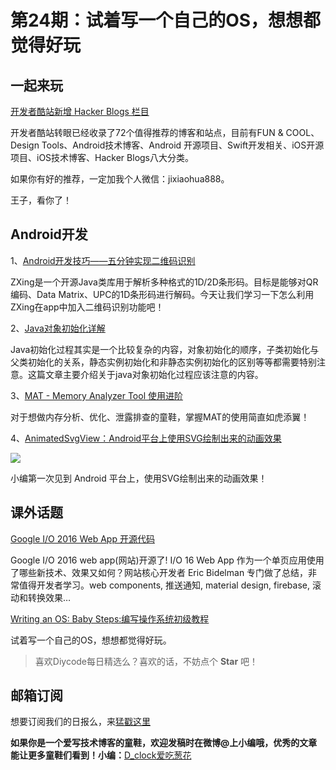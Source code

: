 # 第24期：试着写一个自己的OS，想想都觉得好玩

## 一起来玩

[开发者酷站新增 Hacker Blogs 栏目](http://diycode.cc/topics/112)

开发者酷站转眼已经收录了72个值得推荐的博客和站点，目前有FUN & COOL、Design Tools、Android技术博客、Android 开源项目、Swift开发相关、iOS开源项目、iOS技术博客、Hacker Blogs八大分类。

如果你有好的推荐，一定加我个人微信：jixiaohua888。

王子，看你了！
## Android开发

1、[Android开发技巧——五分钟实现二维码识别](http://blog.csdn.net/qq_17475155/article/details/51607141)

ZXing是一个开源Java类库用于解析多种格式的1D/2D条形码。目标是能够对QR编码、Data Matrix、UPC的1D条形码进行解码。今天让我们学习一下怎么利用ZXing在app中加入二维码识别功能吧！

2、[Java对象初始化详解](http://mysun.iteye.com/blog/1596959)

Java初始化过程其实是一个比较复杂的内容，对象初始化的顺序，子类初始化与父类初始化的关系，静态实例初始化和非静态实例初始化的区别等等都需要特别注意。这篇文章主要介绍关于java对象初始化过程应该注意的内容。

3、[MAT - Memory Analyzer Tool 使用进阶](http://www.lightskystreet.com/2015/09/01/mat_usage/)

对于想做内存分析、优化、泄露排查的童鞋，掌握MAT的使用简直如虎添翼！

4、[AnimatedSvgView：Android平台上使用SVG绘制出来的动画效果](https://github.com/jaredrummler/AnimatedSvgView)

![](https://github.com/jaredrummler/AnimatedSvgView/raw/master/demo/demo.gif)

小编第一次见到 Android 平台上，使用SVG绘制出来的动画效果！

## 课外话题

[Google I/O 2016 Web App 开源代码](https://github.com/GoogleChrome/ioweb2016)

Google I/O 2016 web app(网站)开源了! I/O 16 Web App 作为一个单页应用使用了哪些新技术、效果又如何？网站核心开发者 Eric Bidelman 专门做了总结，非常值得开发者学习。web components, 推送通知, material design, firebase, 滚动和转换效果…

[Writing an OS: Baby Steps:编写操作系统初级教程](http://diycode.cc/news/243)

试着写一个自己的OS，想想都觉得好玩。


> 喜欢Diycode每日精选么？喜欢的话，不妨点个 **Star** 吧！

## 邮箱订阅

想要订阅我们的日报么，来[猛戳这里](http://list.qq.com/cgi-bin/qf_invite?id=d469993d2c888e971c0fbb2309c4d84256968386b126b967)

**如果你是一个爱写技术博客的童鞋，欢迎发稿时在微博@上小编哦，优秀的文章能让更多童鞋们看到！小编：**[D_clock爱吃葱花](http://weibo.com/2480694892/profile?rightmod=1&wvr=6&mod=personinfo&is_all=1)
